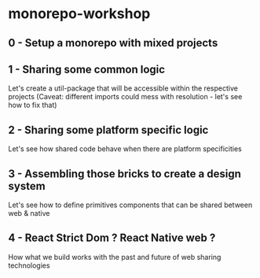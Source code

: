 # monorepo-workshop

## 0 - Setup a monorepo with mixed projects

## 1 - Sharing some common logic

Let's create a util-package that will be accessible within the respective projects
(Caveat: different imports could mess with resolution - let's see how to fix that)

## 2 - Sharing some platform specific logic

Let's see how shared code behave when there are platform specificities

## 3 - Assembling those bricks to create a design system

Let's see how to define primitives components that can be shared between web & native

## 4 - React Strict Dom ? React Native web ?

How what we build works with the past and future of web sharing technologies